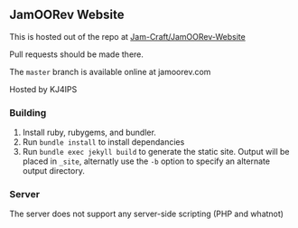 ## JamOORev Website ##

This is hosted out of the repo at [Jam-Craft/JamOORev-Website](https://github.com/Jam-Craft/JamOORev-Website)

Pull requests should be made there.

The `master` branch is available online at jamoorev.com

Hosted by KJ4IPS

### Building

1. Install ruby, rubygems, and bundler.
2. Run `bundle install` to install dependancies
3. Run `bundle exec jekyll build` to generate the static site. Output will be placed in `_site`, alternatly use the `-b` option to specify an alternate output directory.

### Server

The server does not support any server-side scripting (PHP and whatnot)



